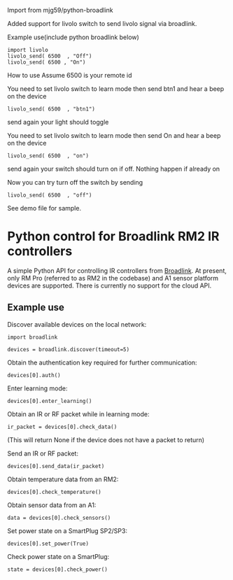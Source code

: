 Import from mjg59/python-broadlink

Added support for livolo switch to send livolo signal via broadlink.

Example use(include python broadlink below)
```
import livolo
livolo_send( 6500  , "Off")
livolo_send( 6500 , "On")
```
How to use
Assume 6500 is your remote id 

You need to set livolo switch to learn mode then send btn1 and hear a beep on the device
```
livolo_send( 6500  , "btn1")
```
send again your light should toggle

You need to set livolo switch to learn mode then send On and hear a beep on the device
```
livolo_send( 6500  , "on")
```
send again your switch should turn on if off. Nothing happen if already on

Now you can try turn off the switch by sending

```
livolo_send( 6500  , "off")
```

See demo file for sample.


Python control for Broadlink RM2 IR controllers
===============================================

A simple Python API for controlling IR controllers from [Broadlink](http://www.ibroadlink.com/rm/). At present, only RM Pro (referred to as RM2 in the codebase) and A1 sensor platform devices are supported. There is currently no support for the cloud API.

Example use
-----------

Discover available devices on the local network:
```
import broadlink

devices = broadlink.discover(timeout=5)
```

Obtain the authentication key required for further communication:
```
devices[0].auth()
```

Enter learning mode:
```
devices[0].enter_learning()
```

Obtain an IR or RF packet while in learning mode:
```
ir_packet = devices[0].check_data()
```
(This will return None if the device does not have a packet to return)

Send an IR or RF packet:
```
devices[0].send_data(ir_packet)
```

Obtain temperature data from an RM2:
```
devices[0].check_temperature()
```

Obtain sensor data from an A1:
```
data = devices[0].check_sensors()
```

Set power state on a SmartPlug SP2/SP3:
```
devices[0].set_power(True)
```

Check power state on a SmartPlug:
```
state = devices[0].check_power()
```
